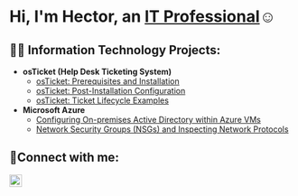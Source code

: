 <h1>Hi, I'm Hector, an <a href="https://linkedin.com/in/hector-rivera-perea-616163144">IT Professional</a>☺</h1>

<h2>👨‍💻 Information Technology Projects:</h2>

- <b>osTicket (Help Desk Ticketing System)</b>
  - [osTicket: Prerequisites and Installation](https://github.com/HectorRivera-Perea/osticket-prereqs)
  - [osTicket: Post-Installation Configuration](https://github.com/HectorRivera-Perea/post-install-config)
  - [osTicket: Ticket Lifecycle Examples](https://github.com/HectorRivera-Perea/ticket-lifecycle)
- <b>Microsoft Azure</b>
  - [Configuring On-premises Active Directory within Azure VMs](https://github.com/HectorRivera-Perea/configure-ad)
  - [Network Security Groups (NSGs) and Inspecting Network Protocols](https://github.com/HectorRivera-Perea/azure-network-protocols)

<h2>🤳Connect with me:</h2>


[<img align="left" alt="Josh | LinkedIn" width="22px" src="https://cdn.jsdelivr.net/npm/simple-icons@v3/icons/linkedin.svg" />][linkedin]

[linkedin]: https://linkedin.com/in/Josh
